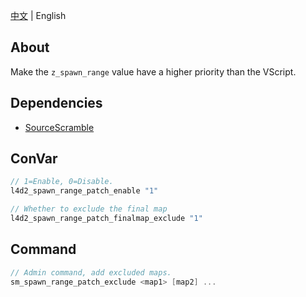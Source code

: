 [中文](./README.md) | English

## About
Make the `z_spawn_range` value have a higher priority than the VScript.

## Dependencies
- [SourceScramble](https://github.com/nosoop/SMExt-SourceScramble)

## ConVar
```c
// 1=Enable, 0=Disable.
l4d2_spawn_range_patch_enable "1"

// Whether to exclude the final map
l4d2_spawn_range_patch_finalmap_exclude "1"
```

## Command
```c
// Admin command, add excluded maps.
sm_spawn_range_patch_exclude <map1> [map2] ...
```
